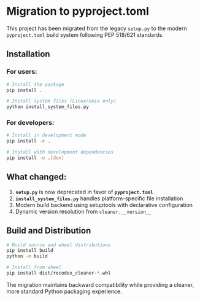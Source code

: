 # Migration to pyproject.toml

This project has been migrated from the legacy `setup.py` to the modern `pyproject.toml` build system following PEP 518/621 standards.

## Installation

### For users:

```bash
# Install the package
pip install .

# Install system files (Linux/Unix only)
python install_system_files.py
```

### For developers:

```bash
# Install in development mode
pip install -e .

# Install with development dependencies
pip install -e .[dev]
```

## What changed:

1. **`setup.py`** is now deprecated in favor of **`pyproject.toml`**
2. **`install_system_files.py`** handles platform-specific file installation
3. Modern build backend using setuptools with declarative configuration
4. Dynamic version resolution from `cleaner.__version__`

## Build and Distribution

```bash
# Build source and wheel distributions
pip install build
python -m build

# Install from wheel
pip install dist/recodex_cleaner-*.whl
```

The migration maintains backward compatibility while providing a cleaner, more standard Python packaging experience.
